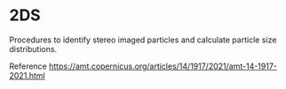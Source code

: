 # 2DS

Procedures to identify stereo imaged particles and calculate particle size distributions.

Reference
https://amt.copernicus.org/articles/14/1917/2021/amt-14-1917-2021.html
